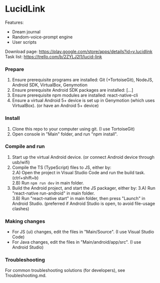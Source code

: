# LucidLink
Features:
* Dream journal
* Random-voice-prompt engine
* User scripts

Download page: https://play.google.com/store/apps/details?id=v.lucidlink  
Task list: https://trello.com/b/2ZYLJ2l1/lucid-link

### Prepare

1) Ensure prerequisite programs are installed: Git (+TortoiseGit), NodeJS, Android SDK, VirtualBox, Genymotion  
2) Ensure prerequisite Android SDK packages are installed: [...]  
3) Ensure prerequisite npm modules are installed: react-native-cli  
4) Ensure a virtual Android 5+ device is set up in Genymotion (which uses VirtualBox). (or have an Android 5+ device)  

### Install

1) Clone this repo to your computer using git. (I use TortoiseGit)  
2) Open console in "Main" folder, and run "npm install".  

### Compile and run

1) Start up the virtual Android device. (or connect Android device through usb/wifi)  
2) Compile the TS (TypeScript) files to JS, either by:  
2.A) Open the project in Visual Studio Code and run the build task. (ctrl+shift+b)  
2.B) Run ```npm run dev``` in main folder.  
3) Build the Android project, and start the JS packager, either by:
3.A) Run "react-native run-android" in main folder.  
3.B) Run "react-native start" in main folder, then press "Launch" in Android Studio. (preferred if Android Studio is open, to avoid file-usage clashes)  

### Making changes

* For JS (ui) changes, edit the files in "Main/Source". (I use Visual Studio Code)  
* For Java changes, edit the files in "Main/android/app/src". (I use Android Studio)  

### Troubleshooting

For common troubleshooting solutions (for developers), see Troubleshooting.md.